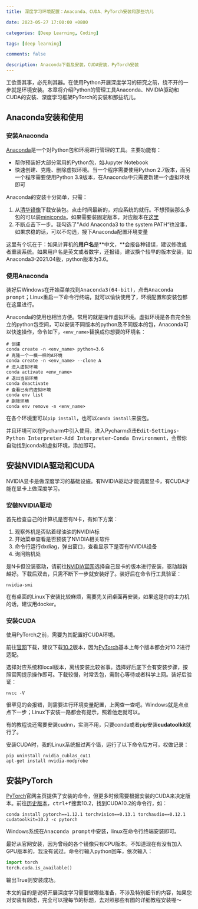 ```yaml
---
title: 深度学习环境配置：Anaconda、CUDA、PyTorch安装和那些坑儿

date: 2023-05-27 17:00:00 +0800

categories: [Deep Learning, Coding]

tags: [deep learning]

comments: false

description: Anaconda下载及安装，CUDA安装，PyTorch安装
---
```


工欲善其事，必先利其器。在使用Python开展深度学习的研究之前，绕不开的一步就是环境安装。本章将介绍Python的管理工具Anaconda、NVIDIA驱动和CUDA的安装、深度学习框架PyTorch的安装和那些坑儿。

## Anaconda安装和使用

### 安装Anaconda

[Anaconda](https://www.anaconda.com/download/)是一个对Python包和环境进行管理的工具。主要功能有：

- 帮你预装好大部分常用的Python包，如Jupyter Notebook
- 快速创建、克隆、删除虚拟环境。当一个程序需要使用Python 2.7版本，而另一个程序需要使用Python 3.9版本，在Anaconda中只需要新建一个虚拟环境即可

Anaconda的安装十分简单，只需：

1. 从[清华镜像](https://mirrors.tuna.tsinghua.edu.cn/anaconda/archive/)下载安装包。点击时间最新的，对应系统的就行。不想预装那么多包的可以装[miniconda](https://mirrors.tuna.tsinghua.edu.cn/anaconda/miniconda/)。如果需要装固定版本，对应版本在[这里](https://docs.anaconda.com/free/anaconda/reference/packages/oldpkglists/)
2. 不断点击下一步。我勾选了”Add Anaconda3 to the system PATH“也没事，如果求稳的话，可以不勾选，搜下Anaconda配置环境变量

这里有个坑在于：如果计算机的**用户名**是**中文，**会报各种错误，建议修改或者重装系统。如果用户名是英文或者数字，还报错，建议换个较早的版本安装，如Anaconda3-2021.04版，python版本为3.6。

### 使用Anaconda

装好后Windows在开始菜单找到<kbd>Anaconda3(64-bit)</kbd>，点击<kbd>Anaconda prompt</kbd>；Linux重启一下命令行终端，就可以愉快使用了，环境配置和安装包都在这里进行。

Anaconda的使用也相当方便。常用的就是操作虚拟环境。虚拟环境是各自完全独立的python包空间，可以安装不同版本的python及不同版本的包，Anaconda可以快速操作，命令如下，`<env_name>`替换成你想要的环境名：

```shell
# 创建
conda create -n <env_name> python=3.6
# 克隆一个一模一样的A环境
conda create -n <env_name> --clone A
# 进入虚拟环境
conda activate <env_name>
# 退出当前环境
conda deactivate
# 查看已有的虚拟环境
conda env list
# 删除环境
conda env remove -n <env_name>
```

在各个环境里可以`pip install`，也可以`conda install`来装包。

并且环境可以在Pycharm中引入使用，进入Pycharm点击<kbd>Edit</kbd>-<kbd>Settings</kbd>-<kbd>Python Interpreter</kbd>-<kbd>Add Interpreter</kbd>-<kbd>Conda Environment</kbd>，会帮你自动找到conda和虚拟环境，添加即可。

## 安装NVIDIA驱动和CUDA

NVIDIA显卡是做深度学习的基础设施。有NVIDIA驱动才能调度显卡，有CUDA才能在显卡上做深度学习。

### 安装NVIDIA驱动

首先检查自己的计算机是否有N卡，有如下方案：

1. 观察外机是否贴着绿油油的NVIDIA标
2. 开始菜单查看是否预装了NVIDIA相关软件
3. 命令行运行dxdiag，弹出窗口，查看<kbd>显示</kbd>下是否有NVIDIA设备
4. 询问购机处

是N卡但没装驱动，请前往[NVIDIA官网](https://www.nvidia.cn/Download/index.aspx?lang=cn)选择自己显卡的版本进行安装，驱动越新越好。下载后双击，只需不断下一步就安装好了。装好后在命令行工具验证：

```shell
nvidia-smi
```

在有桌面的Linux下安装比较麻烦，需要先关闭桌面再安装，如果这是你的主力机的话，建议用docker。

### 安装CUDA

使用PyTorch之前，需要为其配置好CUDA环境。

前往[官网](https://developer.nvidia.com/cuda-toolkit-archive)下载，建议下载[10.2](https://developer.nvidia.com/cuda-10.2-download-archive)版本，因为[PyTorch](https://pytorch.org/get-started/previous-versions/)基本上每个版本都会对10.2进行适配。

选择对应系统和local版本，离线安装比较省事。选择好后底下会有安装步骤，按照官网提示操作即可。下载较慢，时常丢包，需耐心等待或者科学上网。装好后验证：

```shell
nvcc -V
```

很罕见的会报错，则需要进行环境变量配置，上网查一查吧。Windows就是点点点下一步；Linux下安装一路都会有提示，照着他走就可以。

有的教程说还需要安装cudnn，实测不用，只要conda或者pip安装**cudatoolkit**就行了。

安装CUDA时，我的Linux系统报过两个错，运行了以下命令后方可，权做记录：

```shell
pip uninstall nvidia_cublas_cu11
apt-get install nvidia-modprobe
```

## 安装PyTorch

[PyTorch](https://pytorch.org/)官网主页提供了安装的命令，但更多时候需要根据安装的CUDA来决定版本。前往[历史版本](https://pytorch.org/get-started/previous-versions/)，<kbd>ctrl+f</kbd>搜索10.2，找到CUDA10.2的命令行，如：

```shell
conda install pytorch==1.12.1 torchvision==0.13.1 torchaudio==0.12.1 cudatoolkit=10.2 -c pytorch
```

Windows系统在<kbd>Anaconda prompt</kbd>中安装，linux在命令行终端安装即可。

最好从官网安装，因为曾经的各个镜像只有CPU版本。不知道现在有没有加入GPU版本的，我没有试过。命令行输入python回车，依次输入：

```python
import torch
torch.cuda.is_available()
```

输出True则安装成功。

本文的目的是说明开展深度学习需要做哪些准备，不涉及特别细节的内容，如果您对安装有顾虑，完全可以搜每节的标题，去对照那些有图的详细教程安装喔～
